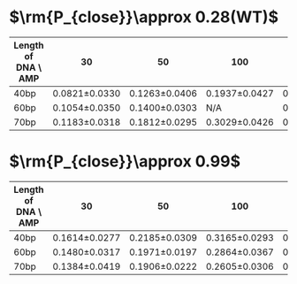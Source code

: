 # $\rm{P_{close}}\approx 0.28(WT)$
| Length of DNA \ AMP | 30 | 50 | 100 | 200 | 300 | 500 | 1000 | 2000 | 3000 |
|-------------|---------|---------|---------|---------|---------|---------|---------|---------|---------|
| 40bp       | 0.0821±0.0330 | 0.1263±0.0406 | 0.1937±0.0427 | 0.2721±0.0519 | 0.3223±0.0494 | 0.3301±0.0502 | 0.3377±0.0530 | 0.2701±0.0426 | 0.2279±0.0262 |
| 60bp       | 0.1054±0.0350 | 0.1400±0.0303 | N/A | 0.3286±0.0370 | 0.3775±0.0471 | 0.4009±0.0559 | 0.3826±0.0453 | 0.2866±0.0313 | 0.2330±0.0352 |
| 70bp       | 0.1183±0.0318 | 0.1812±0.0295 | 0.3029±0.0426 | 0.3895±0.0508 | 0.4245±0.0482 | 0.4194±0.0580 | 0.3841±0.0541 | 0.2879±0.0317 | 0.2368±0.0279 |


# $\rm{P_{close}}\approx 0.99$
| Length of DNA \ AMP | 30 | 50 | 100 | 200 | 300 | 500 | 1000 | 2000 | 3000 |
|-------------|---------|---------|---------|---------|---------|---------|---------|---------|---------|
| 40bp       | 0.1614±0.0277 | 0.2185±0.0309 | 0.3165±0.0293 | 0.3466±0.0418 | 0.3458±0.0416 | 0.3047±0.0399 | 0.2277±0.0255 | 0.1371±0.0353 | 0.1194±0.0235 |
| 60bp       | 0.1480±0.0317 | 0.1971±0.0197 | 0.2864±0.0367 | 0.3087±0.0377 | 0.3080±0.0331 | 0.2607±0.0454 | 0.1969±0.0380 | 0.1275±0.0209 | 0.0958±0.0296 |
| 70bp       | 0.1384±0.0419 | 0.1906±0.0222 | 0.2605±0.0306 | 0.2998±0.0378 | 0.3051±0.0337 | 0.2549±0.0381 | 0.1824±0.0359 | 0.1221±0.0248 | 0.0871±0.0246 |



